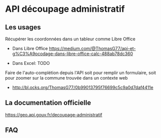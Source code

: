 # API découpage administratif

## Les usages

Récupérer les coordonnées dans un tableur comme Libre Office

- Dans Libre Office <https://medium.com/@ThomasG77/api-et-g%C3%A9ocodage-dans-libre-office-calc-488ab78dc360>

- Dans Excel: TODO

Faire de l'auto-complétion depuis l'API soit pour remplir un formulaire, soit pour zoomer sur la commune trouvée dans un contexte web

- <http://bl.ocks.org/ThomasG77/0b99013795f76699c5c9a0d7daf4411e>


## La documentation officielle

<https://geo.api.gouv.fr/decoupage-administratif>

## FAQ
